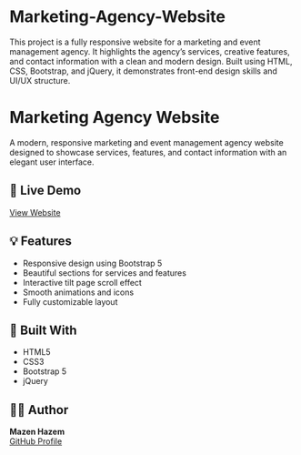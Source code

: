# Marketing-Agency-Website
This project is a fully responsive website for a marketing and event management agency. It highlights the agency’s services, creative features, and contact information with a clean and modern design. Built using HTML, CSS, Bootstrap, and jQuery, it demonstrates front-end design skills and UI/UX structure.

# Marketing Agency Website

A modern, responsive marketing and event management agency website designed to showcase services, features, and contact information with an elegant user interface.

## 🚀 Live Demo
[View Website](https://mazenhazem.github.io/marketing-agency-website/)

## 💡 Features
- Responsive design using Bootstrap 5  
- Beautiful sections for services and features  
- Interactive tilt page scroll effect  
- Smooth animations and icons  
- Fully customizable layout  

## 🧰 Built With
- HTML5  
- CSS3  
- Bootstrap 5  
- jQuery  

## 👨‍💻 Author
**Mazen Hazem**  
[GitHub Profile](https://github.com/mazenhazem)
